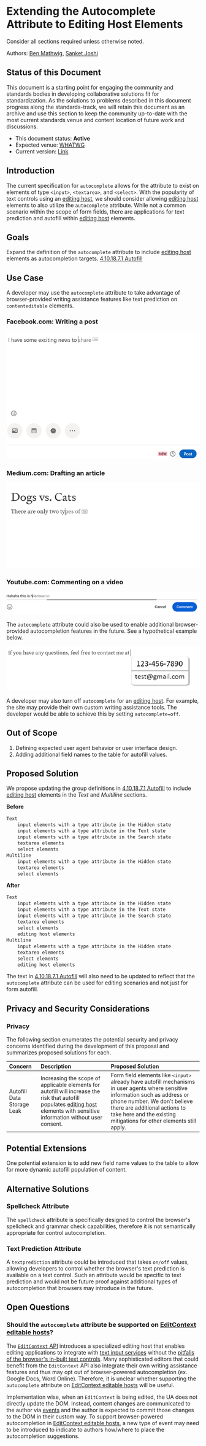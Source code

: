 # Extending the Autocomplete Attribute to Editing Host Elements

Consider all sections required unless otherwise noted.

Authors: [Ben Mathwig](https://github.com/bmathwig), [Sanket Joshi](https://github.com/sanketj)

## Status of this Document

This document is a starting point for engaging the community and standards bodies in developing collaborative solutions fit for standardization. As the solutions to problems described in this document progress along the standards-track, we will retain this document as an archive and use this section to keep the community up-to-date with the most current standards venue and content location of future work and discussions.

* This document status: **Active**
* Expected venue: [WHATWG](https://whatwg.org/)
* Current version: [Link](#)

## Introduction
The current specification for `autocomplete` allows for the attribute to exist on elements of type `<input>`, `<textarea>`, and `<select>`. With the popularity of text controls using an [editing host](https://html.spec.whatwg.org/multipage/interaction.html#editing-host), we should consider allowing [editing host](https://html.spec.whatwg.org/multipage/interaction.html#editing-host) elements to also utilize the `autocomplete` attribute. While not a common scenario within the scope of form fields, there are applications for text prediction and autofill within [editing host](https://html.spec.whatwg.org/multipage/interaction.html#editing-host) elements.

## Goals
Expand the definition of the `autocomplete` attribute to include [editing host](https://html.spec.whatwg.org/multipage/interaction.html#editing-host) elements as autocompletion targets. [4.10.18.7.1 Autofill](https://html.spec.whatwg.org/multipage/form-control-infrastructure.html#autofilling-form-controls:-the-autocomplete-attribute)

## Use Case
A developer may use the `autocomplete` attribute to take advantage of browser-provided writing assistance features like text prediction on `contenteditable` elements.

### Facebook.com: Writing a post
![Writing a post on facebook.com](facebook-post.png)

### Medium.com: Drafting an article
![Drafting an article on medium.com](medium-draft.png)

### Youtube.com: Commenting on a video
![Commenting on a video on youtube.com](youtube-video-comment.png)


The `autocomplete` attribute could also be used to enable additional browser-provided autocompletion features in the future. See a hypothetical example below.

![Contact details autocomplete example](contact-details-autocomplete-example.png)

A developer may also turn off `autocomplete` for an [editing host](https://html.spec.whatwg.org/multipage/interaction.html#editing-host). For example, the site may provide their own custom writing assistance tools. The developer would be able to achieve this by setting `autocomplete=off`.

## Out of Scope
1. Defining expected user agent behavior or user interface design.
2. Adding additional field names to the table for autofill values.

## Proposed Solution
We propose updating the group definitions in [4.10.18.7.1 Autofill](https://html.spec.whatwg.org/multipage/form-control-infrastructure.html#autofilling-form-controls:-the-autocomplete-attribute) to include [editing host](https://html.spec.whatwg.org/multipage/interaction.html#editing-host) elements in the *Text* and *Multiline* sections.

**Before**
```
Text
    input elements with a type attribute in the Hidden state
    input elements with a type attribute in the Text state
    input elements with a type attribute in the Search state
    textarea elements
    select elements
Multiline
    input elements with a type attribute in the Hidden state
    textarea elements
    select elements
```

**After**
```
Text
    input elements with a type attribute in the Hidden state
    input elements with a type attribute in the Text state
    input elements with a type attribute in the Search state
    textarea elements
    select elements
    editing host elements
Multiline
    input elements with a type attribute in the Hidden state
    textarea elements
    select elements
    editing host elements
```

The text in [4.10.18.7.1 Autofill](https://html.spec.whatwg.org/multipage/form-control-infrastructure.html#autofilling-form-controls:-the-autocomplete-attribute) will also need to be updated to reflect that the `autocomplete` attribute can be used for editing scenarios and not just for form autofill.

## Privacy and Security Considerations
### Privacy
The following section enumerates the potential security and privacy concerns identified during the development of this proposal and summarizes proposed solutions for each.

| Concern | Description | Proposed Solution |
| :- | :- | :- |
| Autofill Data Storage Leak | Increasing the scope of applicable elements for autofill will increase the risk that autofill populates [editing host](https://html.spec.whatwg.org/multipage/interaction.html#editing-host) elements with sensitive information without user consent. | Form field elements like `<input>` already have autofill mechanisms in user agents where sensitive information such as address or phone number. We don't believe there are additional actions to take here and the existing mitigations for other elements still apply. |

## Potential Extensions
One potential extension is to add new field name values to the table to allow for more dynamic autofill population of content.

## Alternative Solutions
### Spellcheck Attribute
The `spellcheck` attribute is specifically designed to control the browser's spellcheck and grammar check capabilities, therefore it is not semantically appropriate for control autocompletion.

### Text Prediction Attribute
A `textprediction` attribute could be introduced that takes `on/off` values, allowing developers to control whether the browser's text prediction is available on a text control. Such an attribute would be specific to text prediction and would not be future proof against additional types of autocompletion that browsers may introduce in the future.

## Open Questions
### Should the `autocomplete` attribute be supported on [EditContext editable hosts](https://w3c.github.io/edit-context/#dfn-editcontext-editing-host)?
The [`EditContext` API](https://w3c.github.io/edit-context/) introduces a specialized editing host that enables editing applications to integrate with [text input services](https://w3c.github.io/edit-context/#dfn-text-input-service) without the [pitfalls of the browser's in-built text controls](https://w3c.github.io/edit-context/#background). Many sophisticated editors that could benefit from the `EditContext` API also integrate their own writing assistance features and thus may opt out of browser-powered autocompletion (ex. Google Docs, Word Online). Therefore, it is unclear whether supporting the `autocomplete` attribute on [EditContext editable hosts](https://w3c.github.io/edit-context/#dfn-editcontext-editing-host) will be useful.

Implementation wise, when an `EditContext` is being edited, the UA does not directly update the DOM. Instead, content changes are communicated to the author via [events](https://w3c.github.io/edit-context/#editcontext-events) and the author is expected to commit those changes to the DOM in their custom way. To support browser-powered autocompletion in [EditContext editable hosts](https://w3c.github.io/edit-context/#dfn-editcontext-editing-host), a new type of event may need to be introduced to indicate to authors how/where to place the autocompletion suggestions.